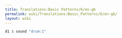 ```yaml
---
title: Translations:Basic Patterns/6/en-gb
permalink: wiki/Translations:Basic_Patterns/6/en-gb/
layout: wiki
---
```


``` Haskell
d1 $ sound "drum:1"
```
